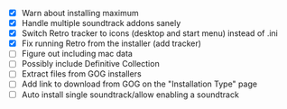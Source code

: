 - [X] Warn about installing maximum
- [X] Handle multiple soundtrack addons sanely
- [X] Switch Retro tracker to icons (desktop and start menu) instead of .ini
- [X] Fix running Retro from the installer (add tracker)
- [ ] Figure out including mac data
- [ ] Possibly include Definitive Collection
- [ ] Extract files from GOG installers
- [ ] Add link to download from GOG on the "Installation Type" page
- [ ] Auto install single soundtrack/allow enabling a soundtrack
